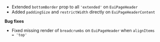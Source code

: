 - Extended `bottomBorder` prop to all `'extended'` on `EuiPageHeader`
- Added `paddingSize` and `restrictWidth` directly on `EuiPageHeaderContent`

**Bug fixes**

- Fixed missing render of `breadcrumbs` on `EuiPageHeader` when `alignItems = 'top'`
